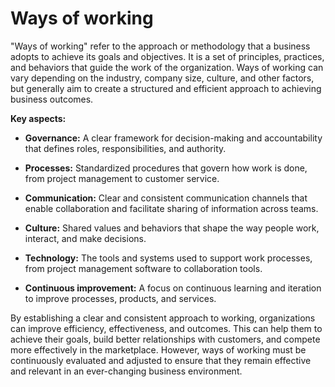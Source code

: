 # Ways of working

"Ways of working" refer to the approach or methodology that a business adopts to achieve its goals and objectives. It is a set of principles, practices, and behaviors that guide the work of the organization. Ways of working can vary depending on the industry, company size, culture, and other factors, but generally aim to create a structured and efficient approach to achieving business outcomes.

**Key aspects:**

* **Governance:** A clear framework for decision-making and accountability that defines roles, responsibilities, and authority.

* **Processes:** Standardized procedures that govern how work is done, from project management to customer service.

* **Communication:** Clear and consistent communication channels that enable collaboration and facilitate sharing of information across teams.

* **Culture:** Shared values and behaviors that shape the way people work, interact, and make decisions.

* **Technology:** The tools and systems used to support work processes, from project management software to collaboration tools.

* **Continuous improvement:** A focus on continuous learning and iteration to improve processes, products, and services.

By establishing a clear and consistent approach to working, organizations can improve efficiency, effectiveness, and outcomes. This can help them to achieve their goals, build better relationships with customers, and compete more effectively in the marketplace. However, ways of working must be continuously evaluated and adjusted to ensure that they remain effective and relevant in an ever-changing business environment.